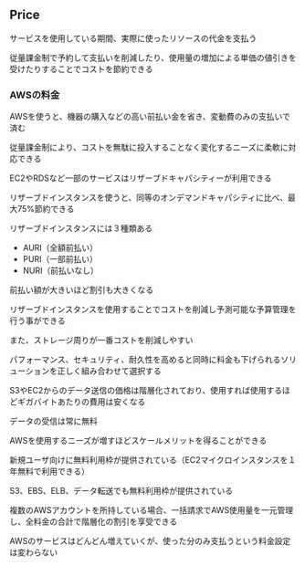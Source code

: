 ## Price

サービスを使用している期間、実際に使ったリソースの代金を支払う

従量課金制で予約して支払いを削減したり、使用量の増加による単価の値引きを受けたりすることでコストを節約できる

### AWSの料金

AWSを使うと、機器の購入などの高い前払い金を省き、変動費のみの支払いで済む

従量課金制により、コストを無駄に投入することなく変化するニーズに柔軟に対応できる

EC2やRDSなど一部のサービスはリザーブドキャパシティーが利用できる

リザーブドインスタンスを使うと、同等のオンデマンドキャパシティに比べ、最大75%節約できる

リザーブドインスタンスには３種類ある

- AURI（全額前払い）
- PURI（一部前払い）
- NURI（前払いなし）

前払い額が大きいほど割引も大きくなる

リザーブドインスタンスを使用することでコストを削減し予測可能な予算管理を行う事ができる

また、ストレージ周りが一番コストを削減しやすい

パフォーマンス、セキュリティ、耐久性を高めると同時に料金も下げられるソリューションを正しく組み合わせて選択する

S3やEC2からのデータ送信の価格は階層化されており、使用すれば使用するほどギガバイトあたりの費用は安くなる

データの受信は常に無料

AWSを使用するニーズが増すほどスケールメリットを得ることができる

新規ユーザ向けに無料利用枠が提供されている（EC2マイクロインスタンスを１年無料で利用できる）

S3、EBS、ELB、データ転送でも無料利用枠が提供されている

複数のAWSアカウントを所持している場合、一括請求でAWS使用量を一元管理し、全料金の合計で階層化の割引を享受できる

AWSのサービスはどんどん増えていくが、使った分のみ支払うという料金設定は変わらない







